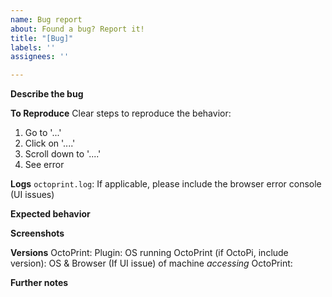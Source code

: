 ```yaml
---
name: Bug report
about: Found a bug? Report it!
title: "[Bug]"
labels: ''
assignees: ''

---
```


**Describe the bug**
<!-- A clear and concise description of what the bug is. -->

**To Reproduce**
Clear steps to reproduce the behavior:
1. Go to '...'
2. Click on '....'
3. Scroll down to '....'
4. See error

**Logs**
`octoprint.log`:
If applicable, please include the browser error console (UI issues)

**Expected behavior**
<!-- A clear and concise description of what you expected to happen. -->

**Screenshots**
<!-- If applicable, add screenshots to help explain your problem. -->

**Versions**
OctoPrint:
Plugin:
OS running OctoPrint (if OctoPi, include version):
OS & Browser (If UI issue) of machine *accessing* OctoPrint:

**Further notes**
